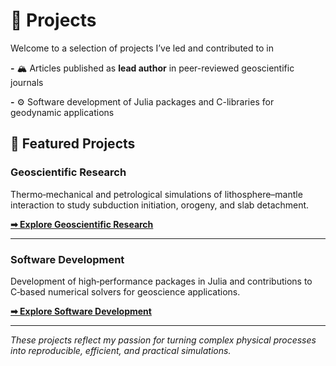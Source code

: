 # 🔬 Projects

Welcome to a selection of projects I’ve led and contributed to in

**-** 🏔 Articles published as **lead author** in peer-reviewed geoscientific journals

**-** ⚙️ Software development of Julia packages and C-libraries for geodynamic applications


## 📌 Featured Projects

### **Geoscientific Research**

Thermo‑mechanical and petrological simulations of lithosphere–mantle interaction to study subduction initiation, orogeny, and slab detachment.

**[**➡ Explore Geoscientific Research**](/projects/geoscientific_modelling)**

---

### **Software Development**

Development of high‑performance packages in Julia and contributions to C‑based numerical solvers for geoscience applications.

**[**➡ Explore Software Development**](/projects/software_development)**

---

*These projects reflect my passion for turning complex physical processes into reproducible, efficient, and practical simulations.*
